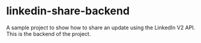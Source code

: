 # linkedin-share-backend
A sample project to show how to share an update using the LinkedIn V2 API.  This is the backend of the project.
